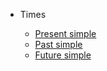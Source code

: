 * Times

  * [Present simple](english/present-simple)
  * [Past simple](english/past-simple)
  * [Future simple](english/future-simple)
